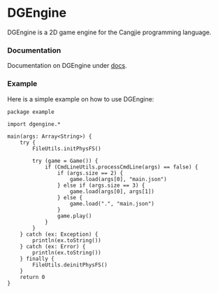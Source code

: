 # DGEngine

DGEngine is a 2D game engine for the Cangjie programming language.

### Documentation

Documentation on DGEngine under [docs](docs/readme.md).

### Example

Here is a simple example on how to use DGEngine:

```cangjie
package example

import dgengine.*

main(args: Array<String>) {
    try {
        FileUtils.initPhysFS()

        try (game = Game()) {
            if (CmdLineUtils.processCmdLine(args) == false) {
                if (args.size == 2) {
                    game.load(args[0], "main.json")
                } else if (args.size == 3) {
                    game.load(args[0], args[1])
                } else {
                    game.load(".", "main.json")
                }
                game.play()
            }
        }
    } catch (ex: Exception) {
        println(ex.toString())
    } catch (ex: Error) {
        println(ex.toString())
    } finally {
        FileUtils.deinitPhysFS()
    }
    return 0
}
```
